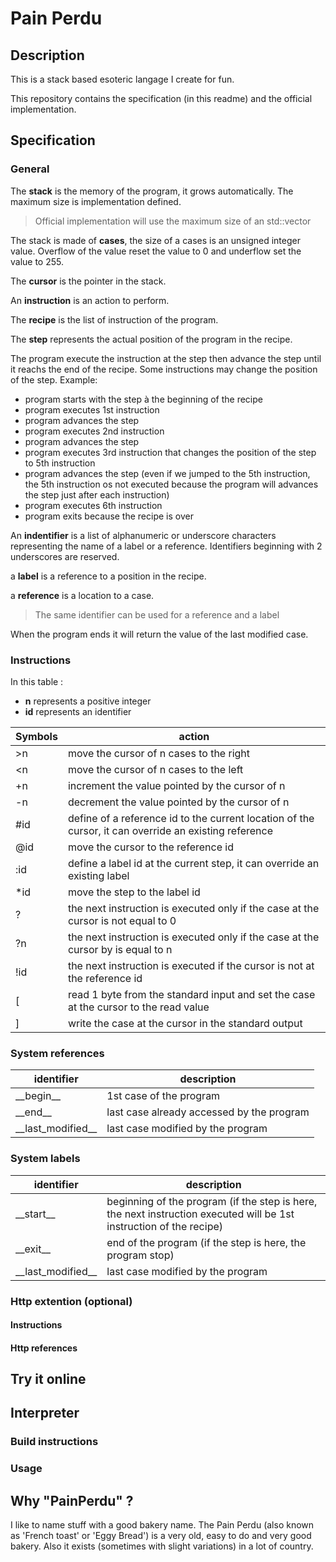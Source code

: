 # Pain Perdu
## Description
This is a stack based esoteric langage I create for fun.

This repository contains the specification (in this readme) and the official implementation.

## Specification
### General
The __stack__ is the memory of the program, it grows automatically. The maximum size is implementation defined.
> Official implementation will use the maximum size of an std::vector

The stack is made of __cases__, the size of a cases is an unsigned integer value. Overflow of the value reset the value to 0 and underflow set the value to 255.

The __cursor__ is the pointer in the stack.

An __instruction__ is an action to perform.

The __recipe__ is the list of instruction of the program.

The __step__ represents the actual position of the program in the recipe.

The program execute the instruction at the step then advance the step until it reachs the end of the recipe. Some instructions may change the position of the step. Example:
- program starts with the step à the beginning of the recipe
- program executes 1st instruction
- program advances the step
- program executes 2nd instruction
- program advances the step
- program executes 3rd instruction that changes the position of the step to 5th instruction
- program advances the step (even if we jumped to the 5th instruction, the 5th instruction os not executed because the program will advances the step just after each instruction)
- program executes 6th instruction
- program exits because the recipe is over

An __indentifier__ is a list of alphanumeric or underscore characters representing the name of a label or a reference. Identifiers beginning with 2 underscores are reserved. 

a __label__ is a reference to a position in the recipe.

a __reference__ is a location to a case.

> The same identifier can be used for a reference and a label

When the program ends it will return the value of the last modified case.

### Instructions
In this table :
* __n__ represents a positive integer
* __id__ represents an identifier

| Symbols       | action 
| ------------- | -------------
| >n            | move the cursor of n cases to the right
| <n            | move the cursor of n cases to the left
| +n            | increment the value pointed by the cursor of n
| -n            | decrement the value pointed by the cursor of n
| #id           | define of a reference id to the current location of the cursor, it can override an existing reference
| @id           | move the cursor to the reference id
| :id           | define a label id at the current step, it can override an existing label
| *id           | move the step to the label id
| ?            | the next instruction is executed only if the case at the cursor is not equal to 0
| ?n            | the next instruction is executed only if the case at the cursor by is equal to n
| !id           | the next instruction is executed if the cursor is not at the reference id
| [             | read 1 byte from the standard input and set the case at the cursor to the read value
| ]             | write the case at the cursor in the standard output

### System references
| identifier          | description
| ------------------- | ---------------------------------------------
| \_\_begin__         | 1st case of the program
| \_\_end__           | last case already accessed by the program
| \_\_last_modified__ | last case modified by the program

### System labels
| identifier          | description
| ------------------- | ---------------------------------------------
| \_\_start__         | beginning of the program (if the step is here, the next instruction executed will be 1st instruction of the recipe)
| \_\_exit__          | end of the program (if the step is here, the program stop)
| \_\_last_modified__ | last case modified by the program

### Http extention (optional)
#### Instructions
#### Http references

## Try it online

## Interpreter
### Build instructions
### Usage

## Why "PainPerdu" ?
I like to name stuff with a good bakery name. The Pain Perdu (also known as 'French toast' or 'Eggy Bread') is a very old, easy to do and very good bakery. Also it exists (sometimes with slight variations) in a lot of country.
